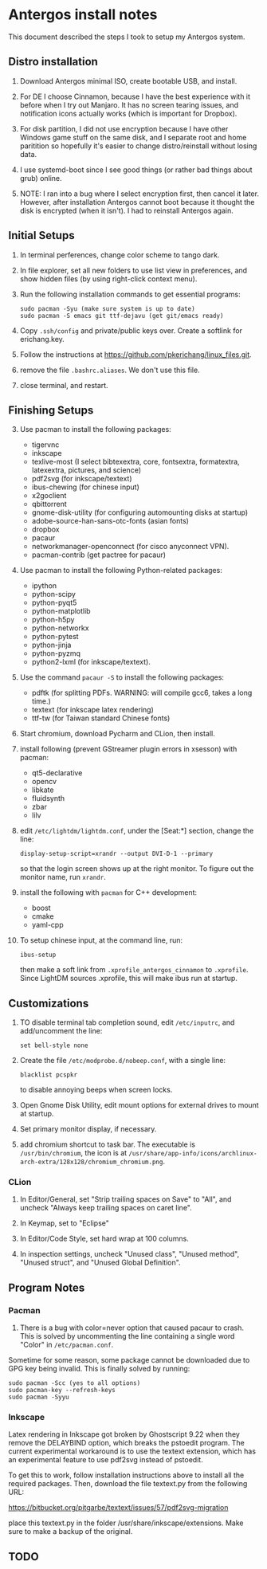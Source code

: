 # Antergos install notes
This document described the steps I took to setup my Antergos system.

## Distro installation

1. Download Antergos minimal ISO, create bootable USB, and install.

2. For DE I choose Cinnamon, because I have the best experience with
   it before when I try out Manjaro.  It has no screen tearing issues,
   and notification icons actually works (which is important for Dropbox).
   
3. For disk partition, I did not use encryption because I have other Windows
   game stuff on the same disk, and I separate root and home paritition so
   hopefully it's easier to change distro/reinstall without losing data.

4. I use systemd-boot since I see good things (or rather bad things about
   grub) online.

5. NOTE: I ran into a bug where I select encryption first, then cancel it
   later.  However, after installation Antergos cannot boot because it
   thought the disk is encrypted (when it isn't).  I had to reinstall 
   Antergos again.

## Initial Setups

1. In terminal perferences, change color scheme to tango dark.

2. In file explorer, set all new folders to use list view in preferences, 
   and show hidden files (by using right-click context menu).

3. Run the following installation commands to get essential programs:
   ```
   sudo pacman -Syu (make sure system is up to date)
   sudo pacman -S emacs git ttf-dejavu (get git/emacs ready)
   ```
   
4. Copy `.ssh/config` and private/public keys over.  Create a softlink for erichang.key.

5. Follow the instructions at <https://github.com/pkerichang/linux_files.git>.

5. remove the file `.bashrc.aliases`.  We don't use this file.

6. close terminal, and restart.

## Finishing Setups

3. Use pacman to install the following packages:

   * tigervnc
   * inkscape
   * texlive-most (I select bibtexextra, core, fontsextra, formatextra,
     latexextra, pictures, and science)
   * pdf2svg (for inkscape/textext)
   * ibus-chewing (for chinese input)
   * x2goclient
   * qbittorrent
   * gnome-disk-utility (for configuring automounting disks at startup)
   * adobe-source-han-sans-otc-fonts (asian fonts)
   * dropbox
   * pacaur
   * networkmanager-openconnect (for cisco anyconnect VPN).
   * pacman-contrib (get pactree for pacaur)
 
4. Use pacman to install the following Python-related packages:

   * ipython
   * python-scipy
   * python-pyqt5
   * python-matplotlib
   * python-h5py
   * python-networkx
   * python-pytest
   * python-jinja
   * python-pyzmq
   * python2-lxml (for inkscape/textext).

5. Use the command `pacaur -S` to install the following packages:

   * pdftk (for splitting PDFs.  WARNING: will compile gcc6, 
     takes a long time.)
   * textext (for inkscape latex rendering)
   * ttf-tw (for Taiwan standard Chinese fonts)

6. Start chromium, download Pycharm and CLion, then install.

7. install following (prevent GStreamer plugin errors in xsesson) with pacman:

   * qt5-declarative
   * opencv
   * libkate
   * fluidsynth
   * zbar
   * lilv

8. edit `/etc/lightdm/lightdm.conf`, under the [Seat:*] section, change the line:
   ```
   display-setup-script=xrandr --output DVI-D-1 --primary
   ```
   
   so that the login screen shows up at the right monitor.  To figure out the monitor name, run `xrandr`.

9. install the following with `pacman` for C++ development:

   * boost
   * cmake
   * yaml-cpp

10. To setup chinese input, at the command line, run:
    ```
    ibus-setup
    ```
    
    then make a soft link from `.xprofile_antergos_cinnamon` to `.xprofile`.
    Since LightDM sources .xprofile, this will make ibus run at startup.
    

## Customizations

1. TO disable terminal tab completion sound, edit `/etc/inputrc`, and add/uncomment the line:
   ```
   set bell-style none
   ```

2. Create the file `/etc/modprobe.d/nobeep.conf`, with a single line:
   ```
   blacklist pcspkr
   ```
   to disable annoying beeps when screen locks.
   
3. Open Gnome Disk Utility, edit mount options for external drives to mount at startup.

4. Set primary monitor display, if necessary.

5. add chromium shortcut to task bar.  The executable is `/usr/bin/chromium`, the icon is at
   `/usr/share/app-info/icons/archlinux-arch-extra/128x128/chromium_chromium.png`.

### CLion

1. In Editor/General, set "Strip trailing spaces on Save" to "All", and 
   uncheck "Always keep trailing spaces on caret line".
   
2. In Keymap, set to "Eclipse"

3. In Editor/Code Style, set hard wrap at 100 columns.

4. In inspection settings, uncheck "Unused class", "Unused method", 
   "Unused struct", and "Unused Global Definition".

## Program Notes

### Pacman

1. There is a bug with color=never option that caused pacaur to crash.
   This is solved by uncommenting the line containing a single word "Color" 
   in `/etc/pacman.conf`.

Sometime for some reason, some package cannot be downloaded due to GPG key
being invalid.  This is finally solved by running:

```
sudo pacman -Scc (yes to all options)
sudo pacman-key --refresh-keys
sudo pacman -Syyu
```

### Inkscape

Latex rendering in Inkscape got broken by Ghostscript 9.22 when they
remove the DELAYBIND option, which breaks the pstoedit program.  The
current experimental workaround is to use the textext extension, which
has an experimental feature to use pdf2svg instead of pstoedit.
   
To get this to work, follow installation instructions above to install
all the required packages.  Then, download the file textext.py from the
following URL:

https://bitbucket.org/pitgarbe/textext/issues/57/pdf2svg-migration

place this textext.py in the folder /usr/share/inkscape/extensions.  Make
sure to make a backup of the original.


## TODO

